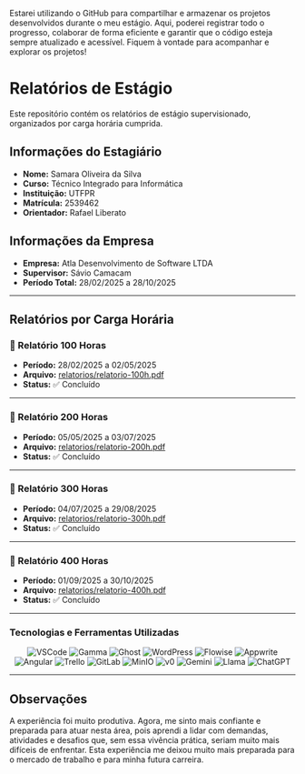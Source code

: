 Estarei utilizando o GitHub para compartilhar e armazenar os projetos desenvolvidos durante o meu estágio. 
Aqui, poderei registrar todo o progresso, colaborar de forma eficiente e garantir que o código esteja sempre atualizado e acessível. 
Fiquem à vontade para acompanhar e explorar os projetos!
# Relatórios de Estágio

Este repositório contém os relatórios de estágio supervisionado, organizados por carga horária cumprida.

## Informações do Estagiário

- **Nome:** Samara Oliveira da Silva
- **Curso:** Técnico Integrado para Informática 
- **Instituição:** UTFPR
- **Matrícula:** 2539462
- **Orientador:** Rafael Liberato

## Informações da Empresa

- **Empresa:** Atla Desenvolvimento de Software LTDA 
- **Supervisor:** Sávio Camacam
- **Período Total:** 28/02/2025 a 28/10/2025

---

## Relatórios por Carga Horária

### 📄 Relatório 100 Horas

- **Período:** 28/02/2025 a 02/05/2025
- **Arquivo:** [relatorios/relatorio-100h.pdf](relatorio-100h.pdf)
- **Status:** ✅ Concluído

---

### 📄 Relatório 200 Horas

- **Período:** 05/05/2025 a 03/07/2025
- **Arquivo:** [relatorios/relatorio-200h.pdf](relatorio-200h.pdf)
- **Status:** ✅ Concluído

---

### 📄 Relatório 300 Horas

- **Período:** 04/07/2025 a 29/08/2025
- **Arquivo:** [relatorios/relatorio-300h.pdf](relatorio-300h.pdf)
- **Status:** ✅ Concluído 

---

### 📄 Relatório 400 Horas

- **Período:** 01/09/2025 a 30/10/2025
- **Arquivo:** [relatorios/relatorio-400h.pdf](relatorio-400h.pdf)
- **Status:** ✅ Concluído

---

### Tecnologias e Ferramentas Utilizadas

<div align="center">

![VSCode](https://img.shields.io/badge/VSCode-007ACC?style=for-the-badge&logo=visualstudiocode&logoColor=white)
![Gamma](https://img.shields.io/badge/Gamma-000000?style=for-the-badge&logo=gamma&logoColor=white)
![Ghost](https://img.shields.io/badge/Ghost-15171A?style=for-the-badge&logo=ghost&logoColor=white)
![WordPress](https://img.shields.io/badge/WordPress-21759B?style=for-the-badge&logo=wordpress&logoColor=white)
![Flowise](https://img.shields.io/badge/Flowise-3B82F6?style=for-the-badge&logo=flow&logoColor=white)
![Appwrite](https://img.shields.io/badge/Appwrite-F02E65?style=for-the-badge&logo=appwrite&logoColor=white)
![Angular](https://img.shields.io/badge/Angular-DD0031?style=for-the-badge&logo=angular&logoColor=white)
![Trello](https://img.shields.io/badge/Trello-0052CC?style=for-the-badge&logo=trello&logoColor=white)
![GitLab](https://img.shields.io/badge/GitLab-FC6D26?style=for-the-badge&logo=gitlab&logoColor=white)
![MinIO](https://img.shields.io/badge/MinIO-C72E49?style=for-the-badge&logo=minio&logoColor=white)
![v0](https://img.shields.io/badge/v0-000000?style=for-the-badge&logo=vercel&logoColor=white)
![Gemini](https://img.shields.io/badge/Gemini-8E75B2?style=for-the-badge&logo=googlegemini&logoColor=white)
![Llama](https://img.shields.io/badge/Llama-0467DF?style=for-the-badge&logo=meta&logoColor=white)
![ChatGPT](https://img.shields.io/badge/ChatGPT-74AA9C?style=for-the-badge&logo=openai&logoColor=white)

</div>

---

## Observações
A experiência foi muito produtiva. Agora, me sinto mais confiante e preparada
para atuar nesta área, pois aprendi a lidar com demandas, atividades e desafios que, sem essa vivência
prática, seriam muito mais difíceis de enfrentar. Esta experiência me deixou muito mais preparada para o
mercado de trabalho e para minha futura carreira.

